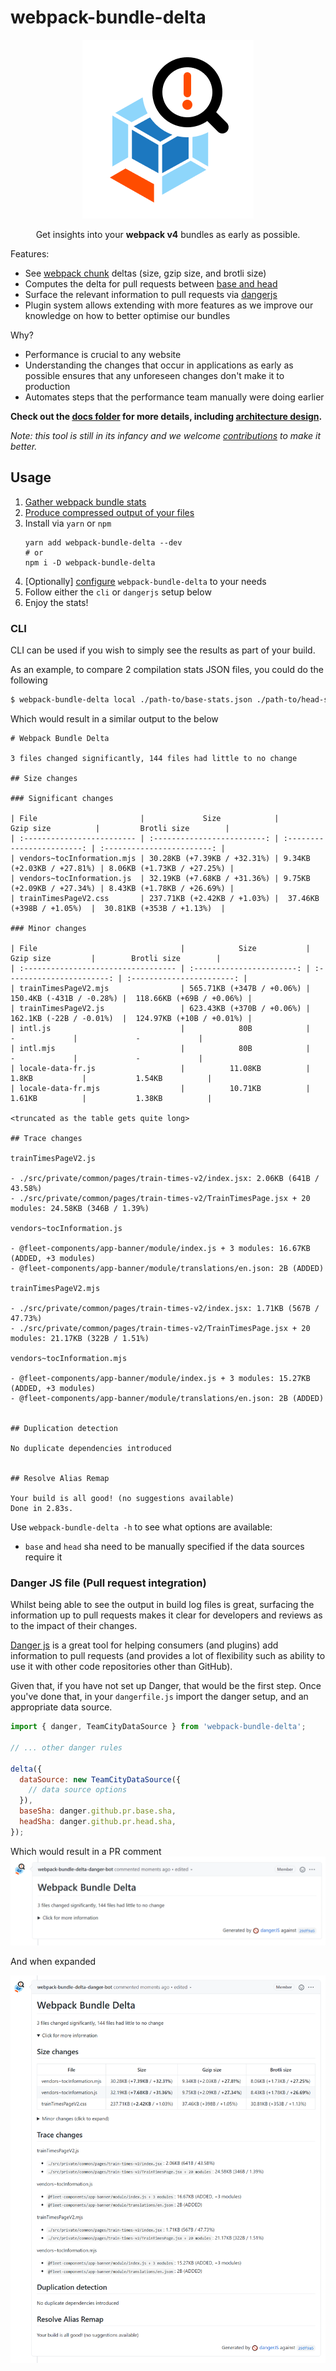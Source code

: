 # webpack-bundle-delta

<p align="center">
  <img src="./docs/images/logo.png" alt="Webpack Bundle Delta Logo">
</p>

<p align="center">
  Get insights into your <strong>webpack v4</strong> bundles as early as possible.
</p>

Features:
- See [webpack chunk](https://webpack.js.org/guides/code-splitting/) deltas (size, gzip size, and brotli size)
- Computes the delta for pull requests between [base and head](https://docs.github.com/en/github/collaborating-with-issues-and-pull-requests/changing-the-base-branch-of-a-pull-request)
- Surface the relevant information to pull requests via [dangerjs](https://danger.systems/js/)
- Plugin system allows extending with more features as we improve our knowledge on how to better optimise our bundles

Why?
- Performance is crucial to any website
- Understanding the changes that occur in applications as early as possible ensures that any unforeseen changes don't make it to production
- Automates steps that the performance team manually were doing earlier

**Check out the [docs folder](docs) for more details, including [architecture design](docs/architecture.md).**

*Note: this tool is still in its infancy and we welcome [contributions](CONTRIBUTING.md) to make it better.*

## Usage

1. [Gather webpack bundle stats](./docs/gather-webpack-stats.md)
2. [Produce compressed output of your files](./docs/compression-output.md)
3. Install via `yarn` or `npm`
    ``` console
    yarn add webpack-bundle-delta --dev
    # or
    npm i -D webpack-bundle-delta
    ```
4. [Optionally] [configure](./src/config/README.md) `webpack-bundle-delta` to your needs
5. Follow either the `cli` or `dangerjs` setup below
6. Enjoy the stats!

### CLI

CLI can be used if you wish to simply see the results as part of your build.

As an example, to compare 2 compilation stats JSON files, you could do the following

``` bash
$ webpack-bundle-delta local ./path-to/base-stats.json ./path-to/head-stats.json
```

Which would result in a similar output to the below
```
# Webpack Bundle Delta

3 files changed significantly, 144 files had little to no change

## Size changes

### Significant changes

| File                       |             Size            |         Gzip size          |         Brotli size        |
| :------------------------- | :-------------------------: | :------------------------: | :------------------------: |
| vendors~tocInformation.mjs | 30.28KB (+7.39KB / +32.31%) | 9.34KB (+2.03KB / +27.81%) | 8.06KB (+1.73KB / +27.25%) |
| vendors~tocInformation.js  | 32.19KB (+7.68KB / +31.36%) | 9.75KB (+2.09KB / +27.34%) | 8.43KB (+1.78KB / +26.69%) |
| trainTimesPageV2.css       | 237.71KB (+2.42KB / +1.03%) |  37.46KB (+398B / +1.05%)  |  30.81KB (+353B / +1.13%)  |

### Minor changes

| File                                |            Size           |         Gzip size         |        Brotli size        |
| :---------------------------------- | :-----------------------: | :-----------------------: | :-----------------------: |
| trainTimesPageV2.mjs                | 565.71KB (+347B / +0.06%) |  150.4KB (-431B / -0.28%) |  118.66KB (+69B / +0.06%) |
| trainTimesPageV2.js                 | 623.43KB (+370B / +0.06%) |  162.1KB (-22B / -0.01%)  |  124.97KB (+10B / +0.01%) |
| intl.js                             |            80B            |             -             |             -             |
| intl.mjs                            |            80B            |             -             |             -             |
| locale-data-fr.js                   |          11.08KB          |           1.8KB           |           1.54KB          |
| locale-data-fr.mjs                  |          10.71KB          |           1.61KB          |           1.38KB          |

<truncated as the table gets quite long>

## Trace changes

trainTimesPageV2.js

- ./src/private/common/pages/train-times-v2/index.jsx: 2.06KB (641B / 43.58%)
- ./src/private/common/pages/train-times-v2/TrainTimesPage.jsx + 20 modules: 24.58KB (346B / 1.39%)

vendors~tocInformation.js

- @fleet-components/app-banner/module/index.js + 3 modules: 16.67KB (ADDED, +3 modules)
- @fleet-components/app-banner/module/translations/en.json: 2B (ADDED)

trainTimesPageV2.mjs

- ./src/private/common/pages/train-times-v2/index.jsx: 1.71KB (567B / 47.73%)
- ./src/private/common/pages/train-times-v2/TrainTimesPage.jsx + 20 modules: 21.17KB (322B / 1.51%)

vendors~tocInformation.mjs

- @fleet-components/app-banner/module/index.js + 3 modules: 15.27KB (ADDED, +3 modules)
- @fleet-components/app-banner/module/translations/en.json: 2B (ADDED)


## Duplication detection

No duplicate dependencies introduced


## Resolve Alias Remap

Your build is all good! (no suggestions available)
Done in 2.83s.
```

Use `webpack-bundle-delta -h` to see what options are available:
- `base` and `head` sha need to be manually specified if the data sources require it

### Danger JS file (Pull request integration)

Whilst being able to see the output in build log files is great, surfacing the information up to pull requests makes it clear for developers and reviews as to the impact of their changes.

[Danger js](https://danger.systems/js/) is a great tool for helping consumers (and plugins) add information to pull requests (and provides a lot of flexibility such as ability to use it with other code repositories other than GitHub).

Given that, if you have not set up Danger, that would be the first step. Once you've done that, in your `dangerfile.js` import the danger setup, and an appropriate data source.

``` javascript
import { danger, TeamCityDataSource } from 'webpack-bundle-delta';

// ... other danger rules

delta({
  dataSource: new TeamCityDataSource({
    // data source options
  }),
  baseSha: danger.github.pr.base.sha,
  headSha: danger.github.pr.head.sha,
});
```

Which would result in a PR comment
![Danger post on PR comment with Webpack Bundle Delta Output](docs/images/pr-comment-collapsed.png)

And when expanded

![Danger post on PR comment with Webpack Bundle Delta Output expanded](docs/images/pr-comment-expanded.png)
